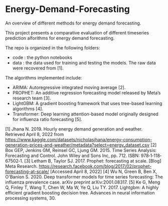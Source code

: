 # Energy-Demand-Forecasting
An overview of different methods for energy demand forecasting.

This project presents a comparative evaluation of different timeseries prediction alforithms for energy demand forecasting. 

The repo is organized in the following folders:
- code : the python notebooks
- data : the data used for training and testing the models. The raw data were recovered from [1].

The algorithms implemented include:
- ARIMA: Autoregressive integrated moving average [2].
- PROPHET: An additive regression forecasting model released by Meta’s research team [3]. 
- LightGBM: A gradient boosting framework that uses tree-based learning algorithms [4].
- Transformer: Deep learning attention-based model originally designed for influenza ratio forecasting [5].


[1] Jhana N. 2019. Hourly energy demand generation and weather. Retrieved April 8, 2022 from https://www.kaggle.com/datasets/nicholasjhana/energy-consumption-generation-prices-and-weather/metadata?select=energy_dataset.csv 
[2] Box GEP, Jenkins GM, Reinsel GC, Ljung GM. 2015. Time Series Analysis: Forecasting and Control. John Wiley and Sons Inc, pp. 712. ISBN: 978‐1‐118‐67502‐1.
[3] Letham B, Taylor SJ. 2017. Prophet: forecasting at scale. [Blog] Meta Research. https://research.facebook.com/blog/2017/02/prophet-forecasting-at-scale/ [Accessed April 8, 2022]
[4] Wu N, Green B, Ben X, O'Banion S. 2020. Deep transformer models for time series forecasting: The influenza prevalence case. arXiv preprint arXiv:2001.08317.
[5] Ke G, Meng Q, Finley T, Wang T, Chen W, Ma W, Ye Q, Liu TY. 2017. Lightgbm: A highly efficient gradient boosting decision tree. Advances in neural information processing systems, 30.

